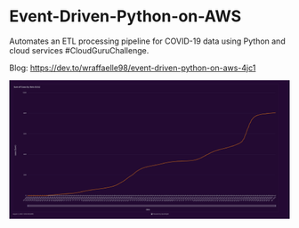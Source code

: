 # Event-Driven-Python-on-AWS
Automates an ETL processing pipeline for COVID-19 data using Python and cloud services #CloudGuruChallenge.

Blog: https://dev.to/wraffaelle98/event-driven-python-on-aws-4jc1

![Alt text](Cases_2022-08-02T00_50_38-1.jpg?raw=true "Title")
